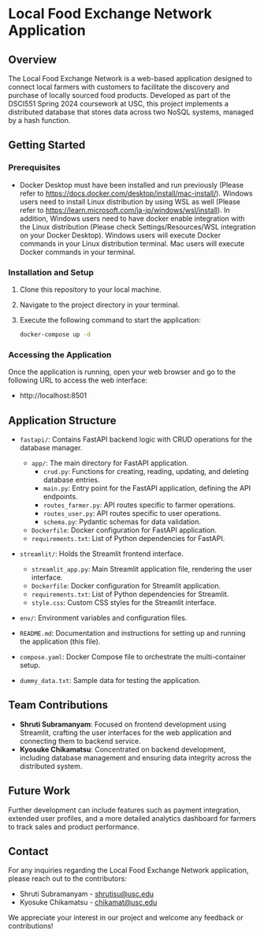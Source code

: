 # Local Food Exchange Network Application

## Overview

The Local Food Exchange Network is a web-based application designed to connect local farmers with customers to facilitate the discovery and purchase of locally sourced food products. Developed as part of the DSCI551 Spring 2024 coursework at USC, this project implements a distributed database that stores data across two NoSQL systems, managed by a hash function.

## Getting Started

### Prerequisites
- Docker Desktop must have been installed and run previously (Please refer to https://docs.docker.com/desktop/install/mac-install/).
  Windows users need to install Linux distribution by using WSL as well (Please refer to https://learn.microsoft.com/ja-jp/windows/wsl/install).
  In addition, Windows users need to have docker enable integration with the Linux distribution (Please check Settings/Resources/WSL integration on your Docker Desktop).
  Windows users will execute Docker commands in your Linux distribution terminal. Mac users will execute Docker commands in your terminal.

### Installation and Setup
1. Clone this repository to your local machine.
2. Navigate to the project directory in your terminal.
3. Execute the following command to start the application:

    ```sh
    docker-compose up -d
    ```

### Accessing the Application
Once the application is running, open your web browser and go to the following URL to access the web interface:

- http://localhost:8501


## Application Structure

- `fastapi/`: Contains FastAPI backend logic with CRUD operations for the database manager.
  - `app/`: The main directory for FastAPI application.
    - `crud.py`: Functions for creating, reading, updating, and deleting database entries.
    - `main.py`: Entry point for the FastAPI application, defining the API endpoints.
    - `routes_farmer.py`: API routes specific to farmer operations.
    - `routes_user.py`: API routes specific to user operations.
    - `schema.py`: Pydantic schemas for data validation.
  - `Dockerfile`: Docker configuration for FastAPI application.
  - `requirements.txt`: List of Python dependencies for FastAPI.

- `streamlit/`: Holds the Streamlit frontend interface.
  - `streamlit_app.py`: Main Streamlit application file, rendering the user interface.
  - `Dockerfile`: Docker configuration for Streamlit application.
  - `requirements.txt`: List of Python dependencies for Streamlit.
  - `style.css`: Custom CSS styles for the Streamlit interface.

- `env/`: Environment variables and configuration files.

- `README.md`: Documentation and instructions for setting up and running the application (this file).

- `compose.yaml`: Docker Compose file to orchestrate the multi-container setup.

- `dummy_data.txt`: Sample data for testing the application.

## Team Contributions

- **Shruti Subramanyam**: Focused on frontend development using Streamlit, crafting the user interfaces for the web application and connecting them to backend service.
- **Kyosuke Chikamatsu**: Concentrated on backend development, including database management and ensuring data integrity across the distributed system.

## Future Work

Further development can include features such as payment integration, extended user profiles, and a more detailed analytics dashboard for farmers to track sales and product performance.

## Contact

For any inquiries regarding the Local Food Exchange Network application, please reach out to the contributors:

- Shruti Subramanyam - shrutisu@usc.edu 
- Kyosuke Chikamatsu - chikamat@usc.edu

We appreciate your interest in our project and welcome any feedback or contributions!
